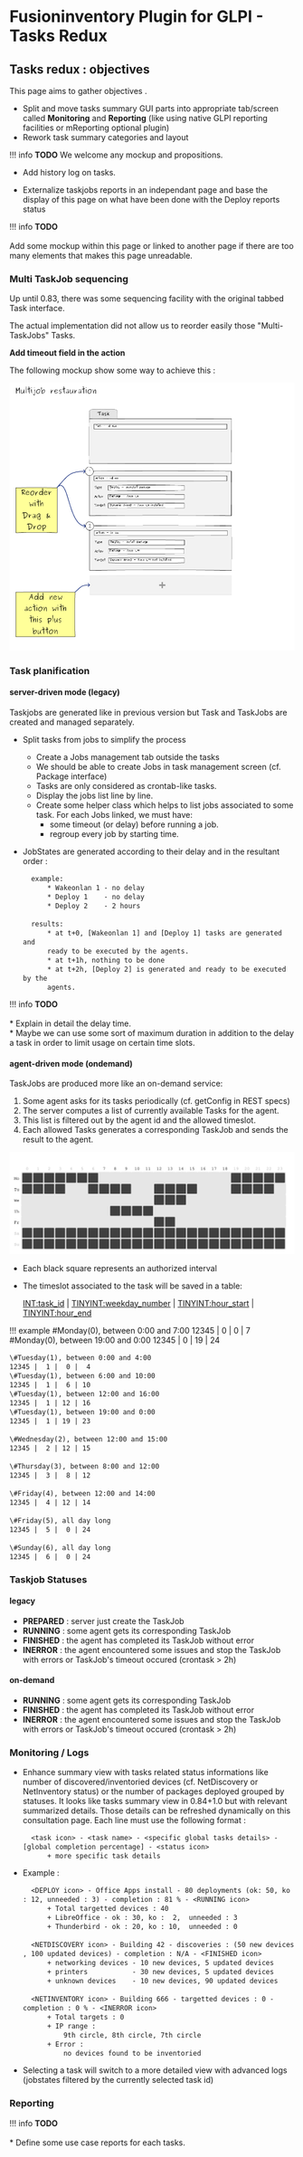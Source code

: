 # Fusioninventory Plugin for GLPI - Tasks Redux

## Tasks redux : objectives

This page aims to gather objectives .

* Split and move tasks summary GUI parts into appropriate tab/screen called
  **Monitoring** and **Reporting** (like using native GLPI reporting facilities or
  mReporting optional plugin)
* Rework task summary categories and layout

!!! info
    **TODO** We welcome any mockup and propositions.

* Add history log on tasks.

* Externalize taskjobs reports in an independant page and base the display of
  this page on what have been done with the Deploy reports status

!!! info
    **TODO**<br /><br />Add some mockup within this page or linked to another page if there are too many elements that makes this page unreadable.

### Multi TaskJob sequencing

Up until 0.83, there was some sequencing facility with the original tabbed Task interface.

The actual implementation did not allow us to reorder easily those "Multi-TaskJobs" Tasks.

**Add timeout field in the action**

The following mockup show some way to achieve this :

![](../../../assets/dev/plugin-glpi/multijob-tasks-reborn.png)

### Task planification

#### server-driven mode (legacy)

Taskjobs are generated like in previous version but Task and TaskJobs are created
and managed separately.

* Split tasks from jobs to simplify the process
    * Create a Jobs management tab outside the tasks
    * We should be able to create Jobs in task management screen (cf. Package interface)
    * Tasks are only considered as crontab-like tasks.
    * Display the jobs list line by line.
    * Create some helper class which helps to list jobs associated to some
      task. For each Jobs linked, we must have:
        * some timeout (or delay) before running a job.
        * regroup every job by starting time.

* JobStates are generated according to their delay and in the resultant order :

        example:
            * Wakeonlan 1 - no delay
            * Deploy 1    - no delay
            * Deploy 2    - 2 hours

        results:
            * at t+0, [Wakeonlan 1] and [Deploy 1] tasks are generated and
            ready to be executed by the agents.
            * at t+1h, nothing to be done
            * at t+2h, [Deploy 2] is generated and ready to be executed by the
            agents.

!!! info
    **TODO**<br /><br />* Explain in detail the delay time.<br />* Maybe we can use some sort of maximum duration in addition to the delay a task in order to limit usage on certain time slots.

#### agent-driven mode (ondemand)

TaskJobs are produced more like an on-demand service:

1. Some agent asks for its tasks periodically (cf. getConfig in REST specs)
2. The server computes a list of currently available Tasks for the agent.
3. This list is filtered out by the agent id and the allowed timeslot.
4. Each allowed Tasks generates a corresponding TaskJob and sends the result to the agent.

![](timeslot.svg)

* Each black square represents an authorized interval

* The timeslot associated to the task will be saved in a table:

    <INT:task_id> | <TINYINT:weekday_number> | <TINYINT:hour_start> | <TINYINT:hour_end>

!!! example
    \#Monday(0), between 0:00 and 7:00
    12345 |  0 |  0 |  7
    \#Monday(0), between 19:00 and 0:00
    12345 |  0 | 19 | 24

    \#Tuesday(1), between 0:00 and 4:00
    12345 |  1 |  0 |  4
    \#Tuesday(1), between 6:00 and 10:00
    12345 |  1 |  6 | 10
    \#Tuesday(1), between 12:00 and 16:00
    12345 |  1 | 12 | 16
    \#Tuesday(1), between 19:00 and 0:00
    12345 |  1 | 19 | 23

    \#Wednesday(2), between 12:00 and 15:00
    12345 |  2 | 12 | 15

    \#Thursday(3), between 8:00 and 12:00
    12345 |  3 |  8 | 12

    \#Friday(4), between 12:00 and 14:00
    12345 |  4 | 12 | 14

    \#Friday(5), all day long
    12345 |  5 |  0 | 24

    \#Sunday(6), all day long
    12345 |  6 |  0 | 24

### Taskjob Statuses

#### legacy

* **PREPARED** : server just create the TaskJob
* **RUNNING**  : some agent gets its corresponding TaskJob
* **FINISHED** : the agent has completed its TaskJob without error
* **INERROR**  : the agent encountered some issues and stop the TaskJob with errors or TaskJob's timeout occured (crontask > 2h)

#### on-demand

* **RUNNING**  : some agent gets its corresponding TaskJob
* **FINISHED** : the agent has completed its TaskJob without error
* **INERROR**  : the agent encountered some issues and stop the TaskJob with errors or TaskJob's timeout occured (crontask > 2h)

### Monitoring / Logs

* Enhance summary view with tasks related status informations like number of
discovered/inventoried devices (cf. NetDiscovery or NetInventory status) or the
number of packages deployed grouped by statuses. It looks like tasks summary
view in 0.84+1.0 but with relevant summarized details. Those details can be
refreshed dynamically on this consultation page. Each line must use the
following format :

        <task icon> - <task name> - <specific global tasks details> - [global completion percentage] - <status icon>
            + more specific task details

* Example :

        <DEPLOY icon> - Office Apps install - 80 deployments (ok: 50, ko : 12, unneeded : 3) - completion : 81 % - <RUNNING icon>
            + Total targetted devices : 40
            + LibreOffice - ok : 30, ko :  2,  unneeded : 3
            + Thunderbird - ok : 20, ko : 10,  unneeded : 0

        <NETDISCOVERY icon> - Building 42 - discoveries : (50 new devices , 100 updated devices) - completion : N/A - <FINISHED icon>
            + networking devices - 10 new devices, 5 updated devices
            + printers           - 30 new devices, 5 updated devices
            + unknown devices    - 10 new devices, 90 updated devices

        <NETINVENTORY icon> - Building 666 - targetted devices : 0 - completion : 0 % - <INERROR icon>
            + Total targets : 0
            + IP range :
                9th circle, 8th circle, 7th circle
            + Error :
                no devices found to be inventoried

* Selecting a task will switch to a more detailed view with advanced logs (jobstates filtered by the currently selected task id)

### Reporting

!!! info
    **TODO**<br /><br />* Define some use case reports for each tasks.

